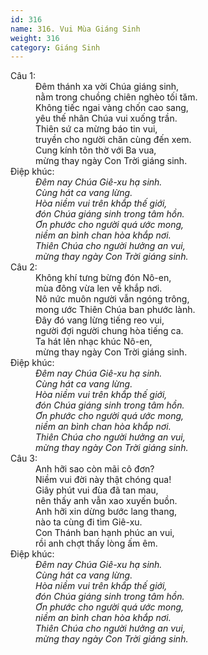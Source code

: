 ```yaml
---
id: 316
name: 316. Vui Mùa Giáng Sinh
weight: 316
category: Giáng Sinh
---
```

<dl><dt>Câu 1:</dt><dd data-verse="1">Đêm thánh xa vời Chúa giáng sinh, <br/>nằm trong chuồng chiên nghèo tối tăm. <br/>Không tiếc ngai vàng chốn cao sang, <br/>yêu thế nhân Chúa vui xuống trần. <br/>Thiên sứ ca mừng báo tin vui, <br/>truyền cho người chăn cùng đến xem. <br/>Cung kính tôn thờ với Ba vua, <br/>mừng thay ngày Con Trời giáng sinh. </dd><dt>Điệp khúc:</dt><dd data-chorus="1"><em>Đêm nay Chúa Giê-xu hạ sinh. <br/>Cùng hát ca vang lừng. <br/>Hòa niềm vui trên khắp thế giới, <br/>đón Chúa giáng sinh trong tâm hồn. <br/>Ơn phước cho người quá ước mong, <br/>niềm an bình chan hòa khắp nơi. <br/>Thiên Chúa cho người hưởng an vui, <br/>mừng thay ngày Con Trời giáng sinh. </em></dd><dt>Câu 2:</dt><dd data-verse="2">Không khí tưng bừng đón Nô-en, <br/> mùa đông vừa len về khắp nơi. <br/>Nô nức muôn người vẫn ngóng trông, <br/>mong ước Thiên Chúa ban phước lành. <br/>Đây đó vang lừng tiếng reo vui, <br/>người đợi người chung hòa tiếng ca. <br/>Ta hát lên nhạc khúc Nô-en, <br/>mừng thay ngày Con Trời giáng sinh. </dd><dt>Điệp khúc:</dt><dd data-chorus="1"><em>Đêm nay Chúa Giê-xu hạ sinh. <br/>Cùng hát ca vang lừng. <br/>Hòa niềm vui trên khắp thế giới, <br/>đón Chúa giáng sinh trong tâm hồn. <br/>Ơn phước cho người quá ước mong, <br/>niềm an bình chan hòa khắp nơi. <br/>Thiên Chúa cho người hưởng an vui, <br/>mừng thay ngày Con Trời giáng sinh. </em></dd><dt>Câu 3:</dt><dd data-verse="3"> Anh hỡi sao còn mãi cô đơn? <br/>Niềm vui đời này thật chóng qua! <br/>Giây phút vui đùa đã tan mau, <br/>nên thấy anh vẫn xao xuyến buồn. <br/>Anh hỡi xin dừng bước lang thang, <br/>nào ta cùng đi tìm Giê-xu. <br/>Con Thánh ban hạnh phúc an vui, <br/>rồi anh chợt thấy lòng ấm êm. </dd><dt>Điệp khúc:</dt><dd data-chorus="1"><em>Đêm nay Chúa Giê-xu hạ sinh. <br/>Cùng hát ca vang lừng. <br/>Hòa niềm vui trên khắp thế giới, <br/>đón Chúa giáng sinh trong tâm hồn. <br/>Ơn phước cho người quá ước mong, <br/>niềm an bình chan hòa khắp nơi. <br/>Thiên Chúa cho người hưởng an vui, <br/>mừng thay ngày Con Trời giáng sinh. </em></dd></dl>
